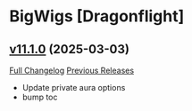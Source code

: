 # BigWigs [Dragonflight]

## [v11.1.0](https://github.com/BigWigsMods/BigWigs_Dragonflight/tree/v11.1.0) (2025-03-03)
[Full Changelog](https://github.com/BigWigsMods/BigWigs_Dragonflight/compare/v11.0.4...v11.1.0) [Previous Releases](https://github.com/BigWigsMods/BigWigs_Dragonflight/releases)

- Update private aura options  
- bump toc  
